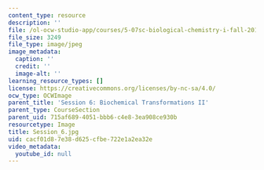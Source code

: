 ```yaml
---
content_type: resource
description: ''
file: /ol-ocw-studio-app/courses/5-07sc-biological-chemistry-i-fall-2013/cacf01d87e38d625cfbe722e1a2ea32e_Session_6.jpg
file_size: 3249
file_type: image/jpeg
image_metadata:
  caption: ''
  credit: ''
  image-alt: ''
learning_resource_types: []
license: https://creativecommons.org/licenses/by-nc-sa/4.0/
ocw_type: OCWImage
parent_title: 'Session 6: Biochemical Transformations II'
parent_type: CourseSection
parent_uid: 715af689-4051-bbb6-c4e8-3ea908ce930b
resourcetype: Image
title: Session_6.jpg
uid: cacf01d8-7e38-d625-cfbe-722e1a2ea32e
video_metadata:
  youtube_id: null
---
```

